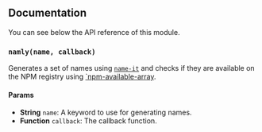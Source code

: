 ## Documentation

You can see below the API reference of this module.

### `namly(name, callback)`
Generates a set of names using [`name-it`](https://github.com/IonicaBizau/name-it)
and checks if they are available on the NPM registry using
[`npm-available-array](http://github.com/IonicaBizau/npm-available-array).

#### Params

- **String** `name`: A keyword to use for generating names.
- **Function** `callback`: The callback function.


